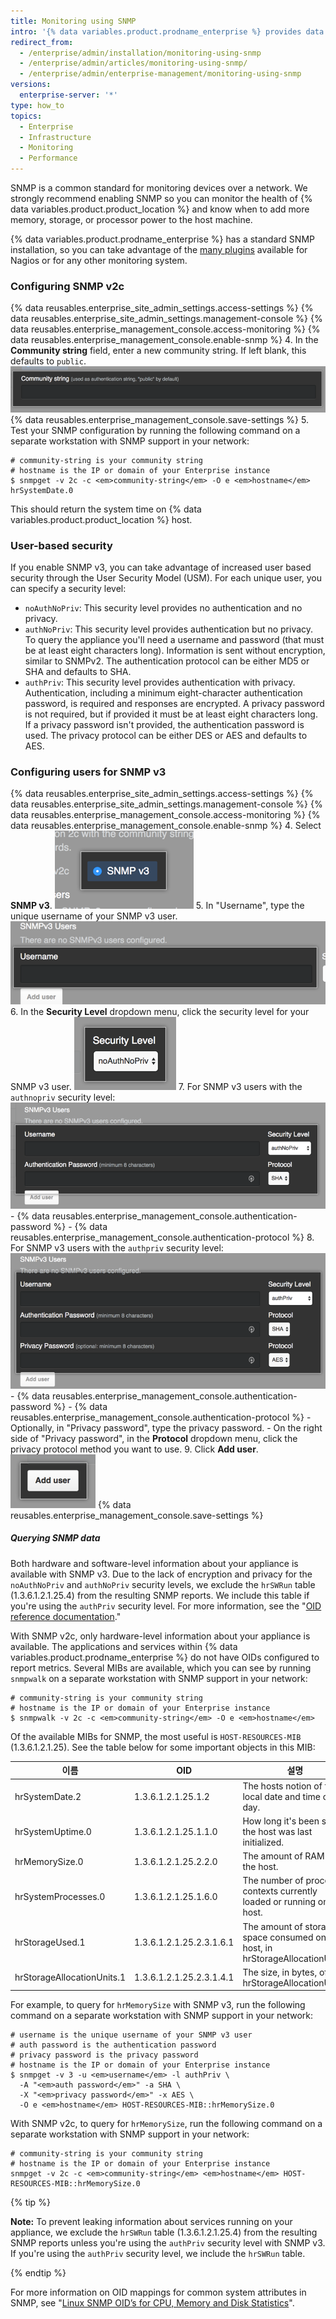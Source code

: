 ```yaml
---
title: Monitoring using SNMP
intro: '{% data variables.product.prodname_enterprise %} provides data on disk usage, CPU utilization, memory usage, and more over SNMP.'
redirect_from:
  - /enterprise/admin/installation/monitoring-using-snmp
  - /enterprise/admin/articles/monitoring-using-snmp/
  - /enterprise/admin/enterprise-management/monitoring-using-snmp
versions:
  enterprise-server: '*'
type: how_to
topics:
  - Enterprise
  - Infrastructure
  - Monitoring
  - Performance
---
```


SNMP is a common standard for monitoring devices over a network. We strongly recommend enabling SNMP so you can monitor the health of {% data variables.product.product_location %} and know when to add more memory, storage, or processor power to the host machine.

{% data variables.product.prodname_enterprise %} has a standard SNMP installation, so you can take advantage of the [many plugins](http://www.monitoring-plugins.org/doc/man/check_snmp.html) available for Nagios or for any other monitoring system.

### Configuring SNMP v2c

{% data reusables.enterprise_site_admin_settings.access-settings %}
{% data reusables.enterprise_site_admin_settings.management-console %}
{% data reusables.enterprise_management_console.access-monitoring %}
{% data reusables.enterprise_management_console.enable-snmp %}
4. In the **Community string** field, enter a new community string. If left blank, this defaults to `public`. ![Field to add the community string](/assets/images/enterprise/management-console/community-string.png)
{% data reusables.enterprise_management_console.save-settings %}
5. Test your SNMP configuration by running the following command on a separate workstation with SNMP support in your network:
  ```shell
  # community-string is your community string
  # hostname is the IP or domain of your Enterprise instance
  $ snmpget -v 2c -c <em>community-string</em> -O e <em>hostname</em> hrSystemDate.0
  ```

This should return the system time on {% data variables.product.product_location %} host.

### User-based security

If you enable SNMP v3, you can take advantage of increased user based security through the User Security Model (USM). For each unique user, you can specify a security level:
- `noAuthNoPriv`: This security level provides no authentication and no privacy.
- `authNoPriv`: This security level provides authentication but no privacy. To query the appliance you'll need a username and password (that must be at least eight characters long). Information is sent without encryption, similar to SNMPv2. The authentication protocol can be either MD5 or SHA and defaults to SHA.
- `authPriv`: This security level provides authentication with privacy. Authentication, including a minimum eight-character authentication password, is required and responses are encrypted. A privacy password is not required, but if provided it must be at least eight characters long. If a privacy password isn't provided, the authentication password is used. The privacy protocol can be either DES or AES and defaults to AES.

### Configuring users for SNMP v3

{% data reusables.enterprise_site_admin_settings.access-settings %}
{% data reusables.enterprise_site_admin_settings.management-console %}
{% data reusables.enterprise_management_console.access-monitoring %}
{% data reusables.enterprise_management_console.enable-snmp %}
4. Select **SNMP v3**. ![Button to enable SNMP v3](/assets/images/enterprise/management-console/enable-snmpv3.png)
5. In "Username", type the unique username of your SNMP v3 user. ![Field to type the SNMP v3 username](/assets/images/enterprise/management-console/snmpv3-username.png)
6. In the **Security Level** dropdown menu, click the security level for your SNMP v3 user. ![Dropdown menu for the SNMP v3 user's security level](/assets/images/enterprise/management-console/snmpv3-securitylevel.png)
7. For SNMP v3 users with the `authnopriv` security level: ![Settings for the authnopriv security level](/assets/images/enterprise/management-console/snmpv3-authnopriv.png)
    - {% data reusables.enterprise_management_console.authentication-password %}
    - {% data reusables.enterprise_management_console.authentication-protocol %}
8. For SNMP v3 users with the `authpriv` security level: ![Settings for the authpriv security level](/assets/images/enterprise/management-console/snmpv3-authpriv.png)
    - {% data reusables.enterprise_management_console.authentication-password %}
    - {% data reusables.enterprise_management_console.authentication-protocol %}
    - Optionally, in "Privacy password", type the privacy password.
    - On the right side of "Privacy password", in the **Protocol** dropdown menu, click the privacy protocol method you want to use.
9. Click **Add user**. ![Button to add SNMP v3 user](/assets/images/enterprise/management-console/snmpv3-adduser.png)
{% data reusables.enterprise_management_console.save-settings %}

##### Querying SNMP data

Both hardware and software-level information about your appliance is available with SNMP v3. Due to the lack of encryption and privacy for the `noAuthNoPriv` and `authNoPriv` security levels, we exclude the `hrSWRun` table (1.3.6.1.2.1.25.4) from the resulting SNMP reports. We include this table if you're using the `authPriv` security level. For more information, see the "[OID reference documentation](http://oidref.com/1.3.6.1.2.1.25.4)."

With SNMP v2c, only hardware-level information about your appliance is available. The applications and services within {% data variables.product.prodname_enterprise %} do not have OIDs configured to report metrics. Several MIBs are available, which you can see by running `snmpwalk` on a separate workstation with SNMP support in your network:

```shell
# community-string is your community string
# hostname is the IP or domain of your Enterprise instance
$ snmpwalk -v 2c -c <em>community-string</em> -O e <em>hostname</em>
```

Of the available MIBs for SNMP, the most useful is `HOST-RESOURCES-MIB` (1.3.6.1.2.1.25). See the table below for some important objects in this MIB:

| 이름                         | OID                      | 설명                                                                             |
| -------------------------- | ------------------------ | ------------------------------------------------------------------------------ |
| hrSystemDate.2             | 1.3.6.1.2.1.25.1.2       | The hosts notion of the local date and time of day.                            |
| hrSystemUptime.0           | 1.3.6.1.2.1.25.1.1.0     | How long it's been since the host was last initialized.                        |
| hrMemorySize.0             | 1.3.6.1.2.1.25.2.2.0     | The amount of RAM on the host.                                                 |
| hrSystemProcesses.0        | 1.3.6.1.2.1.25.1.6.0     | The number of process contexts currently loaded or running on the host.        |
| hrStorageUsed.1            | 1.3.6.1.2.1.25.2.3.1.6.1 | The amount of storage space consumed on the host, in hrStorageAllocationUnits. |
| hrStorageAllocationUnits.1 | 1.3.6.1.2.1.25.2.3.1.4.1 | The size, in bytes, of an hrStorageAllocationUnit                              |

For example, to query for `hrMemorySize` with SNMP v3, run the following command on a separate workstation with SNMP support in your network:
```shell
# username is the unique username of your SNMP v3 user
# auth password is the authentication password
# privacy password is the privacy password
# hostname is the IP or domain of your Enterprise instance
$ snmpget -v 3 -u <em>username</em> -l authPriv \
  -A "<em>auth password</em>" -a SHA \
  -X "<em>privacy password</em>" -x AES \
  -O e <em>hostname</em> HOST-RESOURCES-MIB::hrMemorySize.0
```

With SNMP v2c, to query for `hrMemorySize`, run the following command on a separate workstation with SNMP support in your network:
```shell
# community-string is your community string
# hostname is the IP or domain of your Enterprise instance
snmpget -v 2c -c <em>community-string</em> <em>hostname</em> HOST-RESOURCES-MIB::hrMemorySize.0
```

{% tip %}

**Note:** To prevent leaking information about services running on your appliance, we exclude the `hrSWRun` table (1.3.6.1.2.1.25.4) from the resulting SNMP reports unless you're using the `authPriv` security level with SNMP v3. If you're using the `authPriv` security level, we include the `hrSWRun` table.

{% endtip %}

For more information on OID mappings for common system attributes in SNMP, see "[Linux SNMP OID’s for CPU, Memory and Disk Statistics](http://www.linux-admins.net/2012/02/linux-snmp-oids-for-cpumemory-and-disk.html)".
